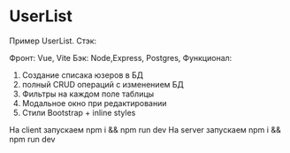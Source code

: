 # UserList
Пример UserList.
Стэк: 

Фронт: Vue, Vite
Бэк: Node,Express, Postgres, 
Функционал: 
1) Создание списака юзеров в БД
2) полный CRUD операций с изменением БД
3) Фильтры на каждом поле таблицы
4) Модальное окно при редактировании
5) Стили Bootstrap + inline styles

На client запускаем npm i && npm run dev
На server запускаем npm i && npm run dev
